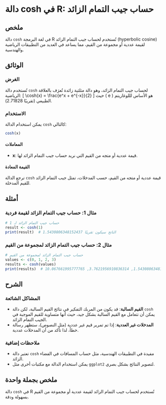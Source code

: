 <!--
Meta Description: # دالة cosh في R: حساب جيب التمام الزائد ## ملخص دالة `cosh` في لغة البرمجة R تُستخدم لحساب جيب التمام الزائد (hyperbolic cosine) لقيمة عددية أو مجموع...
Meta Keywords: cosh, الزائد, التمام, جيب, القيم
-->

# دالة cosh في R: حساب جيب التمام الزائد

## ملخص
دالة `cosh` في لغة البرمجة R تُستخدم لحساب جيب التمام الزائد (hyperbolic cosine) لقيمة عددية أو مجموعة من القيم، مما يساعد في العديد من التطبيقات الرياضية والهندسية.

## الوثائق
### الغرض
تُستخدم دالة `cosh` لحساب جيب التمام الزائد، وهو دالة مثلثية زائدة تُعرَف بالعلاقة الرياضية:
\[ \cosh(x) = \frac{e^x + e^{-x}}{2} \]
حيث \( e \) هو الأساس لللوغاريتم الطبيعي (تقريبًا 2.71828).

### الاستخدام
يمكن استخدام الدالة `cosh` كالتالي:
```R
cosh(x)
```
#### المعاملات
- **x**: قيمة عددية أو متجه من القيم التي نريد حساب جيب التمام الزائد لها.

#### القيمة المعادة
ترجع الدالة `cosh` قيمة عددية أو متجه من القيم، حسب المدخلات، تمثل جيب التمام الزائد للقيم المدخلة.

## أمثلة
### مثال 1: حساب جيب التمام الزائد لقيمة فردية
```R
# حساب جيب التمام الزائد لـ 1
result <- cosh(1)
print(result)  # الناتج سيكون تقريبًا 1.5430806348152437
```

### مثال 2: حساب جيب التمام الزائد لمجموعة من القيم
```R
# حساب جيب التمام الزائد لمجموعة من القيم
values <- c(0, 1, 2, 3)
results <- cosh(values)
print(results)  # الناتج سيكون متجهًا بالقيم: 1, 1.5430806348152437, 3.7621956910836314, 10.067661995777765
```

## الشرح
### المشاكل الشائعة
- **القيم السالبة**: قد يكون من المربك التفكير في نتائج القيم السالبة، لكن دالة `cosh` يمكن أن تتعامل مع القيم السالبة بشكل جيد، حيث أنها متساوية للقيم الموجبة في الجيب التمام الزائد.
- **المدخلات غير العددية**: إذا تم تمرير قيم غير عددية (مثل النصوص)، ستظهر رسالة خطأ، لذا تأكد من أن المدخلات عددية.

### ملاحظات إضافية
- تعتبر دالة `cosh` مفيدة في التطبيقات الهندسية، مثل حساب المسافات في الفضاء الزائد.
- يمكن استخدام الدالة مع مكتبات أخرى مثل `ggplot2` لتصوير النتائج بشكل بصري.

## ملخص بجملة واحدة
دالة `cosh` في R تُستخدم لحساب جيب التمام الزائد لقيمة عددية أو مجموعة من القيم بسهولة ودقة.